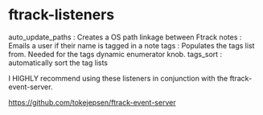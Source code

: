 # ftrack-listeners

auto_update_paths : Creates a OS path linkage between Ftrack
notes : Emails a user if their name is tagged in a note
tags : Populates the tags list from. Needed for the tags dynamic enumerator knob.
tags_sort : automatically sort the tag lists


I HIGHLY recommend using these listeners in conjunction with the ftrack-event-server. 

https://github.com/tokejepsen/ftrack-event-server
